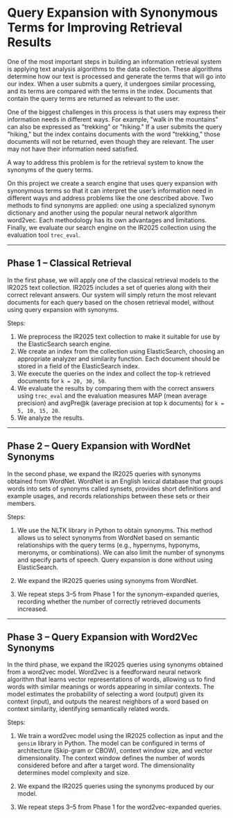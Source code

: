 # Query Expansion with Synonymous Terms for Improving Retrieval Results

One of the most important steps in building an information retrieval system is applying text analysis algorithms to the data collection. These algorithms determine how our text is processed and generate the terms that will go into our index. When a user submits a query, it undergoes similar processing, and its terms are compared with the terms in the index. Documents that contain the query terms are returned as relevant to the user.

One of the biggest challenges in this process is that users may express their information needs in different ways. For example, "walk in the mountains" can also be expressed as "trekking" or "hiking." If a user submits the query "hiking," but the index contains documents with the word "trekking," those documents will not be returned, even though they are relevant. The user may not have their information need satisfied.

A way to address this problem is for the retrieval system to know the synonyms of the query terms.  

On this project we create a search engine that uses query expansion with synonymous terms so that it can interpret the user’s information need in different ways and address problems like the one described above. Two methods to find synonyms are applied: one using a specialized synonym dictionary and another using the popular neural network algorithm word2vec. Each methodology has its own advantages and limitations. Finally, we evaluate our search engine on the IR2025 collection using the evaluation tool `trec_eval`.

---

## Phase 1 – Classical Retrieval 

In the first phase, we will apply one of the classical retrieval models to the IR2025 text collection. IR2025 includes a set of queries along with their correct relevant answers. Our system will simply return the most relevant documents for each query based on the chosen retrieval model, without using query expansion with synonyms.

Steps:

1. We preprocess the IR2025 text collection to make it suitable for use by the ElasticSearch search engine.  
2. We create an index from the collection using ElasticSearch, choosing an appropriate analyzer and similarity function. Each document should be stored in a field of the ElasticSearch index.  
3. We execute the queries on the index and collect the top-k retrieved documents for `k = 20, 30, 50`.  
4. We evaluate the results by comparing them with the correct answers using `trec_eval` and the evaluation measures MAP (mean average precision) and avgPre@k (average precision at top k documents) for `k = 5, 10, 15, 20`.  
5. We analyze the results.

---

## Phase 2 – Query Expansion with WordNet Synonyms 

In the second phase, we expand the IR2025 queries with synonyms obtained from WordNet. WordNet is an English lexical database that groups words into sets of synonyms called synsets, provides short definitions and example usages, and records relationships between these sets or their members.

Steps:

1. We use the NLTK library in Python to obtain synonyms. This method allows us to select synonyms from WordNet based on semantic relationships with the query terms (e.g., hypernyms, hyponyms, meronyms, or combinations). We can also limit the number of synonyms and specify parts of speech. Query expansion is done without using ElasticSearch.

2. We expand the IR2025 queries using synonyms from WordNet.

3. We repeat steps 3–5 from Phase 1 for the synonym-expanded queries, recording whether the number of correctly retrieved documents increased. 

---

## Phase 3 – Query Expansion with Word2Vec Synonyms 

In the third phase, we expand the IR2025 queries using synonyms obtained from a word2vec model. Word2vec is a feedforward neural network algorithm that learns vector representations of words, allowing us to find words with similar meanings or words appearing in similar contexts. The model estimates the probability of selecting a word (output) given its context (input), and outputs the nearest neighbors of a word based on context similarity, identifying semantically related words.

Steps:

1. We train a word2vec model using the IR2025 collection as input and the `gensim` library in Python. The model can be configured in terms of architecture (Skip-gram or CBOW), context window size, and vector dimensionality. The context window defines the number of words considered before and after a target word. The dimensionality determines model complexity and size.  

2. We expand the IR2025 queries using the synonyms produced by our model.  

3. We repeat steps 3–5 from Phase 1 for the word2vec-expanded queries.  
